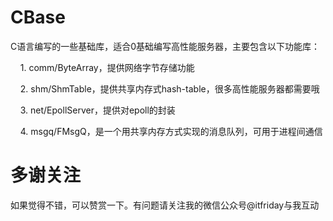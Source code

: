 CBase
=============

C语言编写的一些基础库，适合0基础编写高性能服务器，主要包含以下功能库：<p>
&nbsp;&nbsp;&nbsp;&nbsp;1. comm/ByteArray，提供网络字节存储功能<p>
&nbsp;&nbsp;&nbsp;&nbsp;2. shm/ShmTable，提供共享内存式hash-table，很多高性能服务器都需要哦<p>
&nbsp;&nbsp;&nbsp;&nbsp;3. net/EpollServer，提供对epoll的封装<p>
&nbsp;&nbsp;&nbsp;&nbsp;4. msgq/FMsgQ，是一个用共享内存方式实现的消息队列，可用于进程间通信<p>

多谢关注
=============
如果觉得不错，可以赞赏一下。有问题请关注我的微信公众号@itfriday与我互动
